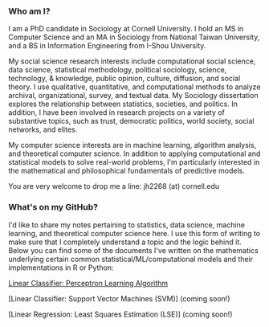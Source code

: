 ### Who am I?

I am a PhD candidate in Sociology at Cornell University. I hold an MS in Computer Science and an MA in Sociology from National Taiwan University, and a BS in Information Engineering from I-Shou University.

My social science research interests include computational social science, data science, statistical methodology, political sociology, science, technology, & knowledge, public opinion, culture, diffusion, and social theory. I use qualitative, quantitative, and computational methods to analyze archival, organizational, survey, and textual data. My Sociology dissertation explores the relationship between statistics, societies, and politics. In addition, I have been involved in research projects on a variety of substantive topics, such as trust, democratic politics, world society, social networks, and elites.

My computer science interests are in machine learning, algorithm analysis, and theoretical computer science. In addition to applying computational and statistical models to solve real-world problems, I'm particularly interested in the mathematical and philosophical fundamentals of predictive models. 

You are very welcome to drop me a line: jh2268 (at) cornell.edu

### What's on my GitHub?

I'd like to share my notes pertaining to statistics, data science, machine learning, and theoretical computer science here. I use this form of writing to make sure that I completely understand a topic and the logic behind it. Below you can find some of the documents I've written on the mathematics underlying certain common statistical/ML/computational models and their implementations in R or Python:

[Linear Classifier: Perceptron Learning Algorithm](https://jingmaoho.github.io/Perceptron_JMH.pdf)

[Linear Classifier: Support Vector Machines (SVM)] (coming soon!)

[Linear Regression: Least Squares Estimation (LSE)] (coming soon!)



